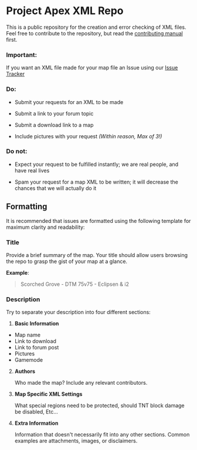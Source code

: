 # Project Apex XML Repo

This is a public repository for the creation and error checking of XML files. Feel free to contribute to the repository, but read the [contributing manual](https://github.com/projectapex/XML-Repo/edit/master/CONTRIBUTING.md) first.

### Important:

If you want an XML file made for your map file an Issue using our [Issue Tracker][]

### Do:

-   Submit your requests for an XML to be made

-   Submit a link to your forum topic

-   Submit a download link to a map

-   Include pictures with your request *(Within reason, Max of 3!)*

### Do not:

-   Expect your request to be fulfilled instantly; we are real people, and have real lives

-   Spam your request for a map XML to be written; it will decrease the chances that we will actually do it

## Formatting

It is recommended that issues are formatted using the following template for maximum clarity and readability:

### Title

Provide a brief summary of the map. Your title should allow users browsing the repo to grasp the gist of your map at a glance.

**Example**:

> Scorched Grove - DTM 75v75 - Eclipsen & i2

### Description

Try to separate your description into four different sections:

1.  **Basic Information**

- Map name
- Link to download
- Link to forum post
- Pictures
- Gamemode

2.  **Authors**

    Who made the map? Include any relevant contributors.
    
3.  **Map Specific XML Settings**
    
    What special regions need to be protected, should TNT block damage be disabled, Etc...

4.  **Extra Information**

    Information that doesn't necessarily fit into any other sections. Common examples are attachments, images, or disclaimers.

  [Issue Tracker]: https://github.com/projectapex/XML-Repo/issues/new
